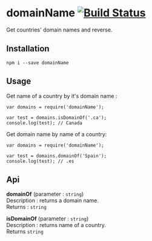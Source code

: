 # domainName  [![Build Status](https://travis-ci.org/hosein2398/domainName.svg?branch=master)](https://travis-ci.org/hosein2398/domainName)
Get countries' domain names and reverse.

## Installation
```
npm i --save domainName
```

## Usage 
Get name of a country by it's domain name :
```JS
var domains = require('domainName');

var test = domains.isDomainOf('.ca');
console.log(test); // Canada
```

Get domain name by name of a country:
```JS
var domains = require('domainName');

var test = domains.domainOf('Spain');
console.log(test); // .es
```

## Api

**domainOf** (parameter : `string`)  
Description : returns a domain name.  
Returns : `string`  

**isDomainOf** (parameter : `string`)  
Description : returns name of a country.  
Returns `string`  
